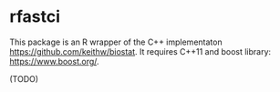 # rfastci

This package is an R wrapper of the C++ implementaton https://github.com/keithw/biostat.
It requires C++11 and boost library: https://www.boost.org/.

(TODO)
